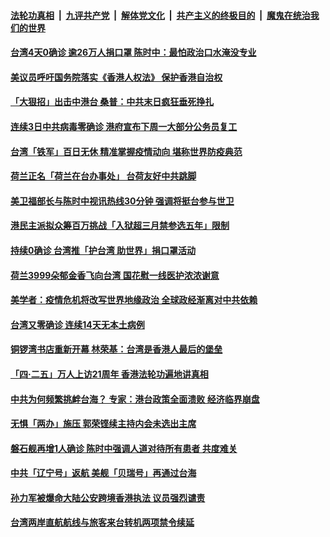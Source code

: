 ####  [法轮功真相](../../../../basic/blob/master/README.md?t=04300201) &nbsp;|&nbsp; [九评共产党](../../../../9ping.md/blob/master/README.md?t=04300201) &nbsp;|&nbsp; [解体党文化](../../../../jtdwh.md/blob/master/README.md?t=04300201)  &nbsp;|&nbsp; [共产主义的终极目的](../../../../gczydzjmd.md/blob/master/README.md?t=04300201) &nbsp;|&nbsp; [魔鬼在统治我们的世界](../../../../mgztzwmdsj.md/blob/master/README.md?t=04300201) 

#### [台湾4天0确诊 逾26万人捐口罩 陈时中：最怕政治口水淹没专业](../pages/soh55/372739.md?t=04300201) 
#### [美议员呼吁国务院落实《香港人权法》 保护香港自治权](../pages/soh55/372628.md?t=04300201) 
#### [「大狠招」出击中港台 桑普：中共末日疯狂垂死挣扎](../pages/soh55/372469.md?t=04300201) 
#### [连续3日中共病毒零确诊 港府宣布下周一大部分公务员复工](../pages/soh55/372400.md?t=04300201) 
#### [台湾「铁军」百日无休  精准掌握疫情动向 堪称世界防疫典范](../pages/soh55/372313.md?t=04300201) 
#### [荷兰正名「荷兰在台办事处」 台荷友好中共跳脚](../pages/soh55/372256.md?t=04300201) 
#### [美卫福部长与陈时中视讯热线30分钟 强调将挺台参与世卫](../pages/soh55/372211.md?t=04300201) 
#### [港民主派拟众筹百万挑战「入狱超三月禁参选五年」限制](../pages/soh55/371938.md?t=04300201) 
#### [持续0确诊 台湾推「护台湾 助世界」捐口罩活动](../pages/soh55/371806.md?t=04300201) 
#### [荷兰3999朵郁金香飞向台湾 国花慰一线医护浓浓谢意](../pages/soh55/371770.md?t=04300201) 
#### [美学者：疫情危机将改写世界地缘政治 全球政经渐离对中共依赖](../pages/soh55/371761.md?t=04300201) 
#### [台湾又零确诊 连续14天无本土病例](../pages/soh55/371443.md?t=04300201) 
#### [铜锣湾书店重新开幕  林荣基：台湾是香港人最后的堡垒](../pages/soh55/371410.md?t=04300201) 
#### [「四·二五」万人上访21周年 香港法轮功遍地讲真相](../pages/soh55/371302.md?t=04300201) 
#### [中共为何频繁挑衅台海？ 专家：港台政策全面溃败 经济临界崩盘](../pages/soh55/371161.md?t=04300201) 
#### [无惧「两办」施压 郭荣铿续主持内会未选出主席](../pages/soh55/370870.md?t=04300201) 
#### [磐石舰再增1人确诊 陈时中强调人道对待所有患者 共度难关](../pages/soh55/370744.md?t=04300201) 
#### [中共「辽宁号」返航   美舰「贝瑞号」再通过台海](../pages/soh55/370660.md?t=04300201) 
#### [孙力军被爆命大陆公安跨境香港执法 议员强烈谴责](../pages/soh55/370438.md?t=04300201) 
#### [台湾两岸直航航线与旅客来台转机两项禁令续延](../pages/soh55/370417.md?t=04300201) 
